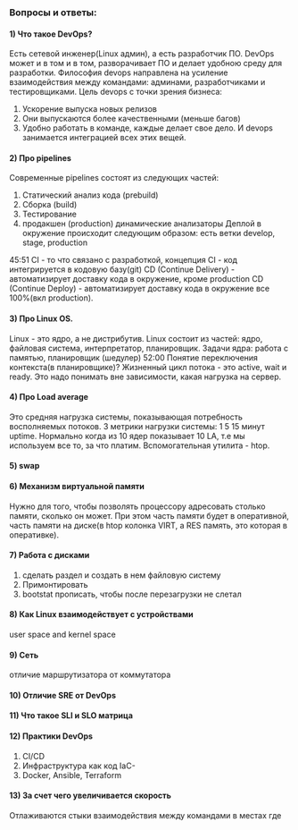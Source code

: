 ### Вопросы и ответы:
#### 1) Что такое DevOps?
Есть сетевой инженер(Linux админ), а есть разработчик ПО.
DevOps может и в том и в том, разворачивает ПО и делает удобною среду для разработки.
Философия devops направлена на усиление взаимодействия между командами: админами, разработчиками и тестировщиками.
Цель devops c точки зрения бизнеса:
1) Ускорение выпуска новых релизов 
2) Они выпускаются более качественными (меньше багов) 
3) Удобно работать в команде, каждые делает свое дело. И devops занимается интеграцией всех этих вещей. 
#### 2) Про pipelines
Современные pipelines состоят из следующих частей:
1) Статический анализ кода (prebuild)
2) Сборка (build)
3) Тестирование
4) продакшен (production)
динамические анализаторы
Деплой в окружение происходит следующим образом:
есть ветки develop, stage, production

45:51
CI - то что связано с разработкой, концепция CI - код интегрируется в кодовую базу(git)
CD (Continue Delivery) - автоматизирует доставку кода в окружение, кроме production
CD (Continue Deploy) -  автоматизирует доставку кода в окружение все 100%(вкл production).

#### 3) Про Linux OS.
Linux - это ядро, а не дистрибутив.
Linux состоит из частей: ядро, файловая система, интерпретатор, планировщик.
Задачи ядра: работа с памятью, планировщик (шедулер)
52:00
Понятие переключения контекста(в планировщике)?
Жизненный цикл потока - это active, wait и ready. Это надо понимать вне зависимости, какая нагрузка на сервер.

#### 4) Про Load average
Это средняя нагрузка системы, показывающая потребность восполняемых потоков. 3 метрики нагрузки системы: 1 5 15 минут
uptime. Нормально когда из 10 ядер показывает 10 LA, т.е мы используем все то, за что платим. Вспомогательная утилита - htop.

#### 5) swap
#### 6) Механизм виртуальной памяти
Нужно для того, чтобы позволять процессору адресовать столько памяти, сколько он может. При этом часть памяти будет в оперативной, часть памяти на диске(в htop колонка VIRT, а RES память, это которая в оперативке).
#### 7) Работа с дисками
1) сделать раздел и создать в нем файловую систему
2) Примонтировать
3) bootstat прописать, чтобы после перезагрузки не слетал
#### 8) Как Linux взаимодействует с устройствами
user space and kernel space
#### 9) Сеть
отличие маршрутизатора от коммутатора 
#### 10) Отличие SRE от DevOps
#### 11) Что такое SLI и SLO матрица
#### 12) Практики DevOps
1) CI/CD
2) Инфраструктура как код IaC- 
3) Docker, Ansible, Terraform
#### 13) За счет чего увеличивается скорость
Отлаживаются стыки взаимодействия между командами в местах где
